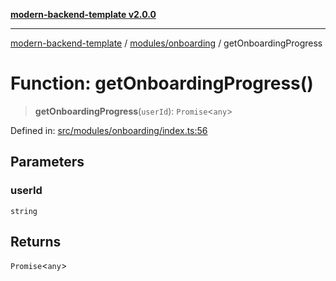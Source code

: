 [**modern-backend-template v2.0.0**](../../../README.md)

***

[modern-backend-template](../../../modules.md) / [modules/onboarding](../README.md) / getOnboardingProgress

# Function: getOnboardingProgress()

> **getOnboardingProgress**(`userId`): `Promise`\<`any`\>

Defined in: [src/modules/onboarding/index.ts:56](https://github.com/maemreyo/saas-4cus-nodejs/blob/2a5b3f3aa11335dfa561e80e1feabb8e6084261e/src/modules/onboarding/index.ts#L56)

## Parameters

### userId

`string`

## Returns

`Promise`\<`any`\>
